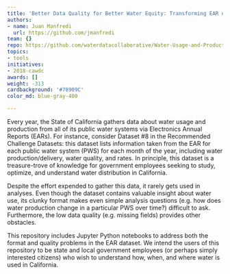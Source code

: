 ```yaml
---
title: 'Better Data Quality for Better Water Equity: Transforming EAR data '
authors:
- name: Juan Manfredi
  url: https://github.com/jmanfredi
team: {}
repo: https://github.com/waterdatacollaborative/Water-Usage-and-Production
topics:
- tools
initiatives:
- 2018-cawdc
awards: []
weight: -313
cardbackground: '#78909C'
color_md: blue-gray-400

---
```


Every year, the State of California gathers data about water usage and production from all of its public water systems via Electronics Annual Reports (EARs). For instance, consider Dataset #8 in the Recommended Challenge Datasets: this dataset lists information taken from the EAR for each public water system (PWS) for each month of the year, including water production/delivery, water quality, and rates. In principle, this dataset is a treasure-trove of knowledge for government employees seeking to study, optimize, and understand water distribution in California.

Despite the effort expended to gather this data, it rarely gets used in analyses. Even though the dataset contains valuable insight about water use, its clunky format makes even simple analysis questions (e.g. how does water production change in a particular PWS over time?) difficult to ask. Furthermore, the low data quality (e.g. missing fields) provides other obstacles.

This repository includes Jupyter Python notebooks to address both the format and quality problems in the EAR dataset. We intend the users of this repository to be state and local government employees (or perhaps simply interested citizens) who wish to understand how, when, and where water is used in California.



